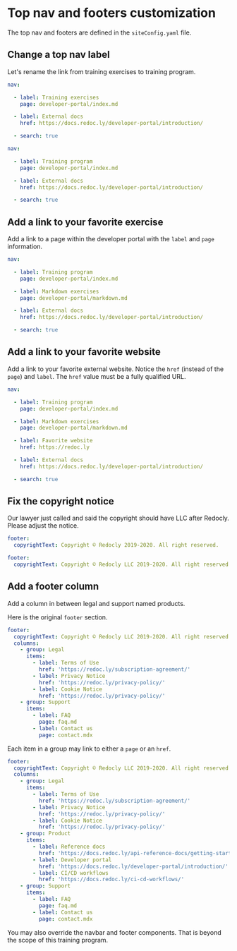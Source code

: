 # Top nav and footers customization

The top nav and footers are defined in the `siteConfig.yaml` file.

## Change a top nav label

Let's rename the link from training exercises to training program.

```yaml Before
nav:

  - label: Training exercises
    page: developer-portal/index.md

  - label: External docs
    href: https://docs.redoc.ly/developer-portal/introduction/

  - search: true
```

```yaml After
nav:

  - label: Training program
    page: developer-portal/index.md

  - label: External docs
    href: https://docs.redoc.ly/developer-portal/introduction/

  - search: true
```

## Add a link to your favorite exercise

Add a link to a page within the developer portal with the `label` and `page` information.

```yaml
nav:

  - label: Training program
    page: developer-portal/index.md

  - label: Markdown exercises
    page: developer-portal/markdown.md

  - label: External docs
    href: https://docs.redoc.ly/developer-portal/introduction/

  - search: true
```


## Add a link to your favorite website

Add a link to your favorite external website.
Notice the `href` (instead of the `page`) and `label`.
The `href` value must be a fully qualified URL.

```yaml
nav:

  - label: Training program
    page: developer-portal/index.md

  - label: Markdown exercises
    page: developer-portal/markdown.md

  - label: Favorite website
    href: https://redoc.ly

  - label: External docs
    href: https://docs.redoc.ly/developer-portal/introduction/

  - search: true
```

## Fix the copyright notice

Our lawyer just called and said the copyright should have LLC after Redocly.
Please adjust the notice.

```yaml
footer:
  copyrightText: Copyright © Redocly 2019-2020. All right reserved.
```
```yaml
footer:
  copyrightText: Copyright © Redocly LLC 2019-2020. All right reserved.
```

## Add a footer column

Add a column in between legal and support named products.

Here is the original `footer` section.
```yaml
footer:
  copyrightText: Copyright © Redocly LLC 2019-2020. All right reserved.
  columns:
    - group: Legal
      items:
        - label: Terms of Use
          href: 'https://redoc.ly/subscription-agreement/'
        - label: Privacy Notice
          href: 'https://redoc.ly/privacy-policy/'
        - label: Cookie Notice
          href: 'https://redoc.ly/privacy-policy/'
    - group: Support
      items:
        - label: FAQ
          page: faq.md
        - label: Contact us
          page: contact.mdx
```

Each item in a group may link to either a `page` or an `href`.

```yaml
footer:
  copyrightText: Copyright © Redocly LLC 2019-2020. All right reserved.
  columns:
    - group: Legal
      items:
        - label: Terms of Use
          href: 'https://redoc.ly/subscription-agreement/'
        - label: Privacy Notice
          href: 'https://redoc.ly/privacy-policy/'
        - label: Cookie Notice
          href: 'https://redoc.ly/privacy-policy/'
    - group: Product
      items:
        - label: Reference docs
          href: 'https://docs.redoc.ly/api-reference-docs/getting-started/'
        - label: Developer portal
          href: 'https://docs.redoc.ly/developer-portal/introduction/'
        - label: CI/CD workflows
          href: 'https://docs.redoc.ly/ci-cd-workflows/'
    - group: Support
      items:
        - label: FAQ
          page: faq.md
        - label: Contact us
          page: contact.mdx
```

You may also override the navbar and footer components.
That is beyond the scope of this training program.

